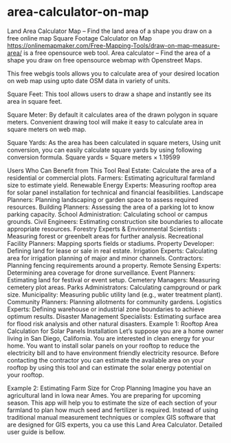 # area-calculator-on-map
Land Area Calculator Map – Find the land area of a shape you draw on a free online map
Square Footage Calculator on Map https://onlinemapmaker.com/Free-Mapping-Tools/draw-on-map-measure-area/ is a free opensource web tool.
Area calculator – Find the area of a shape you draw on free opensource webmap with Openstreet Maps.

This free webgis tools allows you to calculate area of your desired location on web map using upto date OSM data in variety of units.

Square Feet:
This tool allows users to draw a shape and instantly see its area in square feet.

Square Meter:
By default it calculates area of the drawn polygon in square meters. Convenient drawing tool will make it easy to calculate area in square meters on web map.

Square Yards:
As the area has been calculated in square meters, Using unit conversion, you can easily calculate square yards by using following conversion formula. Square yards = Square meters × 1.19599

Users Who Can Benefit from This Tool
Real Estate: Calculate the area of a residential or commercial plots.
Farmers: Estimating agricultural farmland size to estimate yield.
Renewable Energy Experts: Measuring rooftop area for solar panel installation for technical and financial feasibilities.
Landscape Planners: Planning landscaping or garden space to assess required resources.
Building Planners: Assessing the area of a parking lot to know parking capacity.
School Administration: Calculating school or campus grounds.
Civil Engineers: Estimating construction site boundaries to allocate appropriate resources.
Forestry Experts & Environmental Scientists : Measuring forest or greenbelt areas for further analysis.
Recreational Facility Planners: Mapping sports fields or stadiums.
Property Developer: Defining land for lease or sale in real estate.
Irrigation Experts: Calculating area for irrigation planning of major and minor channels.
Contractors: Planning fencing requirements around a property.
Remote Sensing Experts: Determining area coverage for drone surveillance.
Event Planners: Estimating land for festival or event setup.
Cemetery Managers: Measuring cemetery plot areas.
Parks Administrators: Calculating campground or park size.
Municipality: Measuring public utility land (e.g., water treatment plant).
Community Planners: Planning allotments for community gardens.
Logistics Experts: Defining warehouse or industrial zone boundaries to achieve optimum results.
Disaster Management Specialists: Estimating surface area for flood risk analysis and other natural disasters.
Example 1: Rooftop Area Calculation for Solar Panels Installation
Let’s suppose you are a home owner living in San Diego, California. You are interested in clean energy for your home. You want to install solar panels on your rooftop to reduce the electricity bill and to have environment friendly electricity resource. Before contacting the contractor you can estimate the available area on your rooftop by using this tool and can estimate the solar energy potential on your rooftop.

Example 2: Estimating Farm Size for Crop Planning
Imagine you have an agricultural land in lowa near Ames. You are preparing for upcoming season. This app will help you to estimate the size of each section of your farmland to plan how much seed and fertilizer is required. Instead of using traditional manual measurement techniques or complex GIS software that are designed for GIS experts, you ca use this Land Area Calculator. Detailed user guide is bellow.
